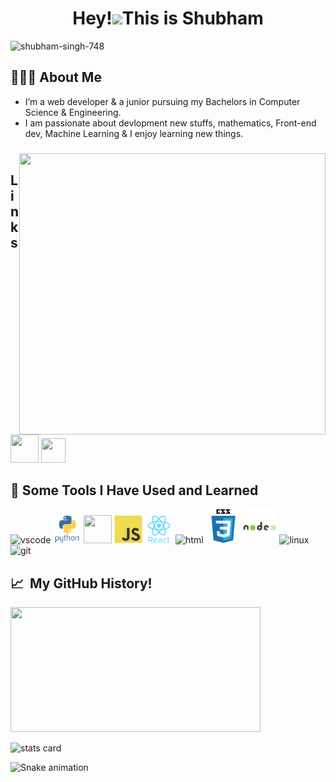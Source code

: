 <h1 align="center">Hey!<img src="https://cdn3.emoji.gg/emojis/wavegif_1860.gif" width="auto" height="55px">This is
    Shubham</h1>
    
 <p align="left"> <img
            src="https://komarev.com/ghpvc/?username=shubham-singh-748&label=Profile Views&color=0e75b6&style=flat"
            alt="shubham-singh-748" /> </p>

## 👨🏻‍💻 About Me
* I’m a web developer & a junior pursuing my Bachelors in Computer Science & Engineering.
* I am passionate about devlopment new stuffs, mathematics, Front-end dev, Machine Learning & I enjoy learning new
things.
    
<h3 align="left">
    <p align="left">
    <p align="top"> <img src="https://media2.giphy.com/media/qgQUggAC3Pfv687qPC/giphy.gif" alt="" align="right"
            width="490px" height="450px"> </p>

## <img src="https://images.emojiterra.com/google/noto-emoji/v2.034/512px/1f517.png" height="17" width="auto" alt="">Links
  <a href="https://bit.ly/3YNDuvV"><img src="https://cdn-icons-png.flaticon.com/512/2626/2626273.png" alt="" width="45"
        height="45"></a>
  <a href="https://bit.ly/3lqPdlP"><img
        src="https://upload.wikimedia.org/wikipedia/commons/thumb/4/4f/Twitter-logo.svg/512px-Twitter-logo.svg.png?20220821125553"
        alt="" width="39" height="39"></a>
        


<!--  <h3 align="left">Tools for development:</h3>
      <p> <img src="https://cdn.pixabay.com/photo/2017/08/05/11/16/logo-2582748_1280.png" height="45px" width="45px">
        <img src="https://cdn.pixabay.com/photo/2017/08/05/11/16/logo-2582747_640.png" height="45px" width="45px">
        <img src="https://git-scm.com/images/logos/downloads/Git-Icon-1788C.png" height="45px" width="45px">
        <img src="https://w7.pngwing.com/pngs/512/824/png-transparent-visual-studio-code-hd-logo-thumbnail.png"
            height="45px" width="45px">
    </p>

 <h3 align="left">Languages:</h3>
        <p> <img src="https://i.pinimg.com/736x/a2/dc/32/a2dc3249364449a49f01a6275d277b8c.jpg" height="45px" width="45px">
        <img src="https://www.citypng.com/public/uploads/preview/js-javascript-round-logo-icon-png-11662226392lsrrajcm0y.png"
            height="45px" width="45px">
        <img src="https://upload.wikimedia.org/wikipedia/commons/thumb/c/c3/Python-logo-notext.svg/1200px-Python-logo-notext.svg.png"
            height="45px" width="45px">
    </p>

 <h3 align="left">Libraries & Framework:</h3>
        <p> <img src="https://cdn4.iconfinder.com/data/icons/logos-3/600/React.js_logo-512.png" height="71px" width="72px">
        <img src="https://miro.medium.com/max/800/1*bc9pmTiyKR0WNPka2w3e0Q.png" height="71px" width="72px">
    </p> -->
    
<h2> 🚀 Some Tools I Have Used and Learned</h2>
<p align="left">
<img src="https://cdn.jsdelivr.net/gh/devicons/devicon/icons/vscode/vscode-original.svg" alt="vscode" width="45" height="45"/>
<img src="https://raw.githubusercontent.com/devicons/devicon/master/icons/python/python-original-wordmark.svg" alt="python" width="45" height="45" />
<img src="https://cdn.jsdelivr.net/gh/devicons/devicon/icons/cplusplus/cplusplus-original.svg" width="45" height="45"/>
<img src="https://raw.githubusercontent.com/devicons/devicon/master/icons/javascript/javascript-original.svg" alt="javascript" width="45" height="45" />
<img src="https://raw.githubusercontent.com/devicons/devicon/master/icons/react/react-original-wordmark.svg" alt="react" width="45" height="45" />
<img src="https://cdn.jsdelivr.net/gh/devicons/devicon/icons/html5/html5-original.svg" alt="html" width="45" height="45"/>
    <img src="https://raw.githubusercontent.com/devicons/devicon/master/icons/css3/css3-original-wordmark.svg" alt="css3" width="auto" height="55" />
    <img src="https://raw.githubusercontent.com/devicons/devicon/master/icons/nodejs/nodejs-original-wordmark.svg" alt="nodejs" width="auto" height="55" />
    <img src="https://cdn.jsdelivr.net/gh/devicons/devicon/icons/linux/linux-original.svg" alt="linux" width="45" height="45"/>       
<img src="https://cdn.jsdelivr.net/gh/devicons/devicon/icons/git/git-original.svg" alt="git" width="45" height="45"/>
    </p>  
    
    
<h2> 📈 &nbsp;My GitHub History!</h2>
    
<img height="200px" width="400"
        src="https://github-readme-stats.vercel.app/api?username=shubham-singh-748&count_private=true&theme=vue-dark&show_icons=true" />
    
<img alt="stats card" height="200px" width="400"
            src="https://github-readme-streak-stats.herokuapp.com/?user=shubham-singh-748&theme=vue-dark">

![Snake animation](https://github.com/shubham-singh-748/shubham-singh-748/blob/output/github-contribution-grid-snake.svg)
